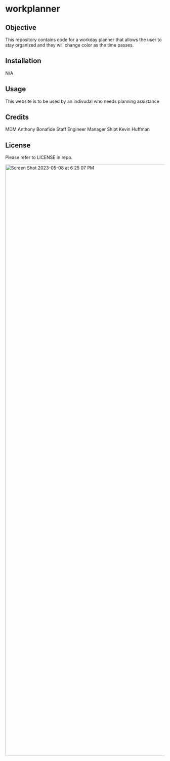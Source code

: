 # workplanner

## Objective
This repository contains code for a workday planner that allows the user to stay organized and they will change color as the time passes.

## Installation

N/A

## Usage

This website is to be used by an indivudal who needs planning assistance 

## Credits
MDM
Anthony Bonafide Staff Engineer Manager Shipt
Kevin Huffman

## License

Please refer to LICENSE in repo.


<img width="1869" alt="Screen Shot 2023-05-08 at 6 25 07 PM" src="https://user-images.githubusercontent.com/125466051/236958059-a2a0e253-29f3-44c6-b5c5-fb8c74b0e04a.png">
